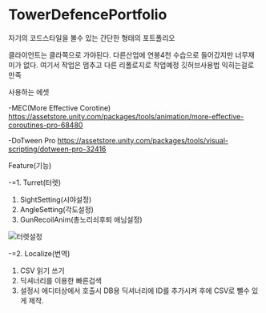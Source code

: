 # TowerDefencePortfolio
자기의 코드스타일을 볼수 있는 간단한 형태의 포트폴리오

클라이언트는 클라쪽으로 가야된다. 
다른산업에 연봉4천 수습으로 들어갔지만 너무재미가 없다.
여기서 작업은 멈추고 다른 리폴로지로 작업예정 깃허브사용법 익히는걸로 만족

사용하는 에셋

-MEC(More Effective Corotine) 
https://assetstore.unity.com/packages/tools/animation/more-effective-coroutines-pro-68480

-DoTween Pro 
https://assetstore.unity.com/packages/tools/visual-scripting/dotween-pro-32416


Feature(기능)

-=1. Turret(터렛)
1. SightSetting(시야설정)
2. AngleSetting(각도설정)
3. GunRecoilAnim(총노리쇠후퇴 애님설정)

![터렛설정](https://user-images.githubusercontent.com/44671731/195511325-dca1621c-d146-4c37-899b-f0974833ed06.gif)



-=2. Localize(번역)
1. CSV 읽기 쓰기
2. 딕셔너리를 이용한 빠른검색
3. 설정시 에디터상에서 호출시 DB용 딕셔너리에 ID를 추가시켜 후에 CSV로 뺄수 있게 제작.
